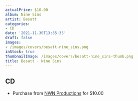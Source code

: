 ```yaml
---
actualPrice: $10.00
album: Nine Sins
artist: Besatt
categories:
- CD
date: '2021-11-30T13:35:35'
draft: false
images:
- /images/covers/besatt-nine_sins.png
inStock: true
thumbnailImage: /images/covers/besatt-nine_sins-thumb.png
title: Besatt - Nine Sins
---
```


## CD
* Purchase from [NWN Productions](http://shop.nwnprod.com/index.php?route=product/product&path=93&product_id=19158&sort=pd.name&order=ASC) for $10.00
